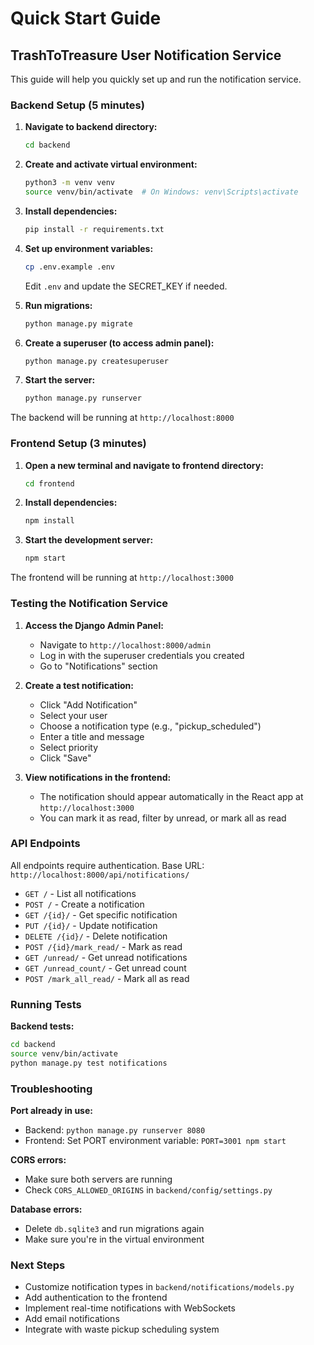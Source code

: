 # Quick Start Guide

## TrashToTreasure User Notification Service

This guide will help you quickly set up and run the notification service.

### Backend Setup (5 minutes)

1. **Navigate to backend directory:**
   ```bash
   cd backend
   ```

2. **Create and activate virtual environment:**
   ```bash
   python3 -m venv venv
   source venv/bin/activate  # On Windows: venv\Scripts\activate
   ```

3. **Install dependencies:**
   ```bash
   pip install -r requirements.txt
   ```

4. **Set up environment variables:**
   ```bash
   cp .env.example .env
   ```
   Edit `.env` and update the SECRET_KEY if needed.

5. **Run migrations:**
   ```bash
   python manage.py migrate
   ```

6. **Create a superuser (to access admin panel):**
   ```bash
   python manage.py createsuperuser
   ```

7. **Start the server:**
   ```bash
   python manage.py runserver
   ```

The backend will be running at `http://localhost:8000`

### Frontend Setup (3 minutes)

1. **Open a new terminal and navigate to frontend directory:**
   ```bash
   cd frontend
   ```

2. **Install dependencies:**
   ```bash
   npm install
   ```

3. **Start the development server:**
   ```bash
   npm start
   ```

The frontend will be running at `http://localhost:3000`

### Testing the Notification Service

1. **Access the Django Admin Panel:**
   - Navigate to `http://localhost:8000/admin`
   - Log in with the superuser credentials you created
   - Go to "Notifications" section

2. **Create a test notification:**
   - Click "Add Notification"
   - Select your user
   - Choose a notification type (e.g., "pickup_scheduled")
   - Enter a title and message
   - Select priority
   - Click "Save"

3. **View notifications in the frontend:**
   - The notification should appear automatically in the React app at `http://localhost:3000`
   - You can mark it as read, filter by unread, or mark all as read

### API Endpoints

All endpoints require authentication. Base URL: `http://localhost:8000/api/notifications/`

- `GET /` - List all notifications
- `POST /` - Create a notification
- `GET /{id}/` - Get specific notification
- `PUT /{id}/` - Update notification
- `DELETE /{id}/` - Delete notification
- `POST /{id}/mark_read/` - Mark as read
- `GET /unread/` - Get unread notifications
- `GET /unread_count/` - Get unread count
- `POST /mark_all_read/` - Mark all as read

### Running Tests

**Backend tests:**
```bash
cd backend
source venv/bin/activate
python manage.py test notifications
```

### Troubleshooting

**Port already in use:**
- Backend: `python manage.py runserver 8080`
- Frontend: Set PORT environment variable: `PORT=3001 npm start`

**CORS errors:**
- Make sure both servers are running
- Check `CORS_ALLOWED_ORIGINS` in `backend/config/settings.py`

**Database errors:**
- Delete `db.sqlite3` and run migrations again
- Make sure you're in the virtual environment

### Next Steps

- Customize notification types in `backend/notifications/models.py`
- Add authentication to the frontend
- Implement real-time notifications with WebSockets
- Add email notifications
- Integrate with waste pickup scheduling system
